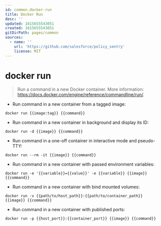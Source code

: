 ```yaml
---
id: common.docker-run
title: Docker Run
desc: ''
updated: 1615655543051
created: 1615655543051
gitDirPath: pages/common
sources:
  - name: ''
    url: 'https://github.com/salesforce/policy_sentry'
    license: MIT
---
```

# docker run

> Run a command in a new Docker container.
> More information: <https://docs.docker.com/engine/reference/commandline/run/>.

- Run command in a new container from a tagged image:

`docker run {{image:tag}} {{command}}`

- Run command in a new container in background and display its ID:

`docker run -d {{image}} {{command}}`

- Run command in a one-off container in interactive mode and pseudo-TTY:

`docker run --rm -it {{image}} {{command}}`

- Run command in a new container with passed environment variables:

`docker run -e '{{variable}}={{value}}' -e {{variable}} {{image}} {{command}}`

- Run command in a new container with bind mounted volumes:

`docker run -v {{path/to/host_path}}:{{path/to/container_path}} {{image}} {{command}}`

- Run command in a new container with published ports:

`docker run -p {{host_port}}:{{container_port}} {{image}} {{command}}`

